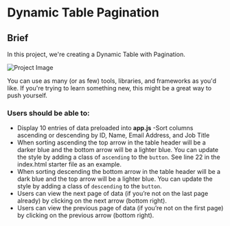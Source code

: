  # Dynamic Table Pagination

## Brief 

In this project, we're creating a Dynamic Table with Pagination.

![Project Image](https://coachtestprep.s3.amazonaws.com/direct-uploads/user-117025/47a34d22-0ed1-4758-b260-19e0eeb2b016/CleanShot%202021-12-24%20at%2013.47.09.png)

You can use as many (or as few) tools, libraries, and frameworks as you'd like. If you're trying to learn something new, this might be a great way to push yourself.

### Users should be able to: 

- Display 10 entries of data preloaded into **app.js**
-Sort columns ascending or descending by ID, Name, Email Address, and Job Title
- When sorting ascending the top arrow in the table header will be a darker blue and the bottom arrow will be a lighter blue. You can update the style by adding a class of `ascending` to the `button`. See line 22 in the index.html starter file as an example.
- When sorting descending the bottom arrow in the table header will be a dark blue and the top arrow will be a lighter blue. You can update the style by adding a class of `descending` to the `button`.
- Users can view the next page of data (if you’re not on the last page already) by clicking on the next arrow (bottom right).
- Users can view the previous page of data (if you’re not on the first page) by clicking on the previous arrow (bottom right).